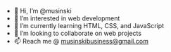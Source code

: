 - 👋 Hi, I’m @musinski
- 👀 I’m interested in web development
- 🌱 I’m currently learning HTML, CSS, and JavaScript
- 💞️ I’m looking to collaborate on web projects
- 📫 Reach me @ musinskibusiness@gmail.com

<!---
musinski/musinski is a ✨ special ✨ repository because its `README.md` (this file) appears on your GitHub profile.
You can click the Preview link to take a look at your changes.
--->
